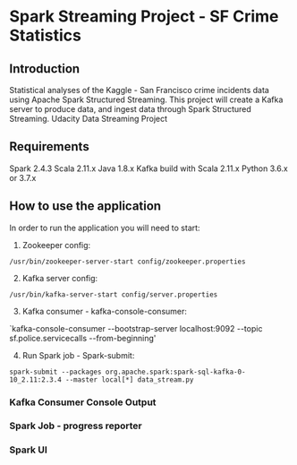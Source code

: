 # Spark Streaming Project - SF Crime Statistics

## Introduction

Statistical analyses of the Kaggle - San Francisco crime incidents data using Apache Spark Structured Streaming. This project will create a Kafka server to produce data, and ingest data through Spark Structured Streaming. Udacity Data Streaming Project

## Requirements
Spark 2.4.3
Scala 2.11.x
Java 1.8.x
Kafka build with Scala 2.11.x
Python 3.6.x or 3.7.x

## How to use the application

In order to run the application you will need to start:

1. Zookeeper config:

`/usr/bin/zookeeper-server-start config/zookeeper.properties`

2. Kafka server config:

`/usr/bin/kafka-server-start config/server.properties`

3. Kafka consumer - kafka-console-consumer:

`kafka-console-consumer --bootstrap-server localhost:9092 --topic sf.police.servicecalls --from-beginning'

4. Run Spark job - Spark-submit:

`spark-submit --packages org.apache.spark:spark-sql-kafka-0-10_2.11:2.3.4 --master local[*] data_stream.py`


### Kafka Consumer Console Output



### Spark Job - progress reporter



### Spark UI

